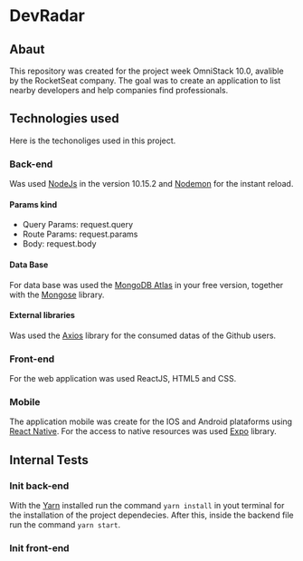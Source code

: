 # DevRadar

## Abaut
This repository was created for the project week OmniStack 10.0, avalible by the RocketSeat company. 
The goal was to create an application to list nearby developers and help companies find professionals.

## Technologies used
Here is the techonoliges used in this project.

### Back-end
Was used [NodeJs](https://nodejs.org/en/) in the version 10.15.2 and [Nodemon](https://www.npmjs.com/package/nodemon) for 
the instant reload. 
#### Params kind
+ Query Params: request.query 
+ Route Params: request.params 
+ Body: request.body

#### Data Base
For data base was used the [MongoDB Atlas](https://www.mongodb.com/cloud/atlas) in your free version, together with the 
[Mongose](https://www.npmjs.com/package/mongoose) library.

#### External libraries
Was used the [Axios](https://www.npmjs.com/package/axios) library for the consumed datas of the Github users.

### Front-end
For the web application was used ReactJS, HTML5 and CSS. 

### Mobile
The application mobile was create for the IOS and Android plataforms using [React Native](https://reactnative.dev/).
For the access to native resources was used [Expo](https://expo.io/) library.

## Internal Tests
### Init back-end
With the [Yarn](https://classic.yarnpkg.com/en/docs/install#debian-stable) installed run the command ```yarn install``` in yout terminal for the installation of the project dependecies. After this, inside the backend file run the command 
```yarn start```.

### Init front-end

